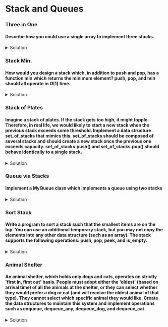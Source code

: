 # Stack and Queues

### Three in One

#### Describe how you could use a single array to implement three stacks.

<details>

  <summary>Solution</summary>

- use sizes array to store the current size of each stack
- use array to store the elements in the three stacks
- use top_index(stack_no) to find out the top index of each stack
- implement, push, pop, peek and is_empty like a stack

</details>

### Stack Min.

#### How would you design a stack which, in addition to push and pop, has a function min which returns the minimum element? push, pop, and min should all operate in $O(1)$ time.

<details>

  <summary>Solution</summary>

1. We could store min for each value in the stack while pushing.

2. We can create a new stack inside the class.
   - we push in the min stack, if the stack is empty or the element to be pushed is smaller the the top min stack
   - we pop the element from the min stack if the element is equal to the element we are popping out from the main stack

</details>

### Stack of Plates

#### Imagine a stack of plates. If the stack gets too high, it might topple. Therefore, in real life, we would likely to start a new stack when the previous stack exceeds some threshold. Implement a data structure set_of_stacks that mimics this. set_of_stacks should be composed of several stacks and should create a new stack once the previous one exceeds capacity. set_of_stacks.push() and set_of_stacks.pop() should behave identically to a single stack.

<details>

  <summary>Solution</summary>

- we have to use an array of stacks.
- check the last stack, if it is full, create a new stack and push it to the array of stacks
- check for the same while popping an element from the array of stacks

</details>

### Queue via Stacks

#### Implement a MyQueue class which implements a queue using two stacks

<details>

  <summary>Solution</summary>

- we can create two stacks new_stack, old_stack
- when pushing, we push it into the new_stack
- when popping, we pop if from the old_stack, if it is empty, we pop all the elements first from the new_stack and push it to the old_stack and perform a single pop operation from the old_stack

</details>

### Sort Stack

#### Write a program to sort a stack such that the smallest items are on the top. You can use an additional temporary stack, but you may not copy the elements into any other data structure (such as an array). The stack supports the following operations: push, pop, peek, and is_empty.

<details>

  <summary>Solution</summary>

- create another stack which would store the elements from top in descending order
- while stack is not empty, pop the element from the original stack and store it into a variable
- while new stack is peek > element, pop element and push it to the original stack
- now pop all the elements and push it to the original stack
- Time Complexity is, $O(n^2)$
- Space Complexity is, $O(n)$

</details>

### Animal Shelter

#### An animal shelter, which holds only dogs and cats, operates on strictly 'first in, first out' basis. People must adopt either the 'oldest' (based on arrival time) of all the animals at the shelter, or they can select whether they would prefer a dog or cat (and will receive the oldest animal of that type). They cannot select which specific animal they would like. Create the data structures to maintain this system and implement operations such as enqueue, dequeue_any, dequeue_dog, and dequeue_cat.

<details>

  <summary>Solution</summary>

- Use Animal Parent class, Dog and Cat would inherit from it
- create two queues for dogs and cat

</details>
